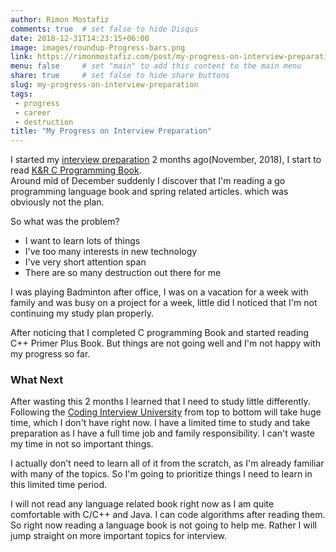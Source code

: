 ```yaml
---
author: Rimon Mostafiz
comments: true	# set false to hide Disqus
date: 2018-12-31T14:23:15+06:00
image: images/roundup-Progress-bars.png
link: https://rimonmostafiz.com/post/my-progress-on-interview-preparation
menu: false		# set "main" to add this content to the main menu
share: true	    # set false to hide share buttons
slug: my-progress-on-interview-preparation
tags:
 - progress
 - career
 - destruction
title: "My Progress on Interview Preparation"
---
```

I started my [interview preparation](https://rimonmostafiz.com/post/the-game-is-on) 2 months ago(November, 2018), I start to read [K&R C Programming Book](https://rimonmostafiz.com/post/taking-a-step-back-starting-with-c).<br>
Around mid of December suddenly I discover that I'm reading a go programming language book and spring related articles. which was obviously not the plan.

So what was the problem?

 - I want to learn lots of things
 - I've too many interests in new technology
 - I've very short attention span
 - There are so many destruction out there for me

I was playing Badminton after office, I was on a vacation for a week with family and was busy on a project for a week, little did I noticed that I'm not continuing my study plan properly.

After noticing that I completed C programming Book and started reading C++ Primer Plus Book. But things are not going well and I'm not happy with my progress so far.

### What Next
After wasting this 2 months I learned that I need to study little differently.<br>
Following the [Coding Interview University](https://github.com/jwasham/coding-interview-university) from top to bottom will take huge time, which I don't have right now. I have a limited time to study and take preparation as I have a full time job and family responsibility. I can't waste my time in not so important things.

I actually don't need to learn all of it from the scratch, as I'm already familiar with many of the topics. So I'm going to prioritize things I need to learn in this limited time period.

I will not read any language related book right now as I am quite comfortable with C/C++ and Java. I can code algorithms after reading them. So right now reading a language book is not going to help me.
Rather I will jump straight on more important topics for interview.
